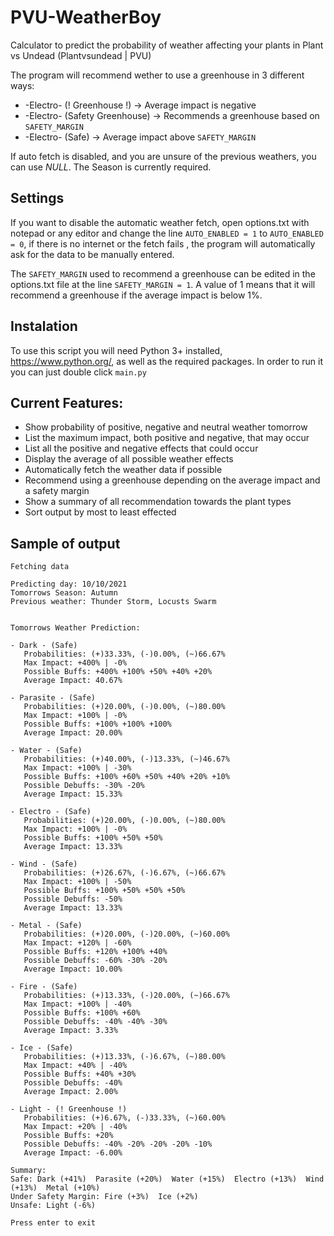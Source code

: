 # PVU-WeatherBoy
 Calculator to predict the probability of weather affecting your plants in Plant vs Undead (Plantvsundead | PVU)

The program will recommend wether to use a greenhouse in 3 different ways:
* -Electro- (! Greenhouse !) -> Average impact is negative
* -Electro- (Safety Greenhouse) -> Recommends a greenhouse based on `SAFETY_MARGIN`
* -Electro- (Safe) -> Average impact above `SAFETY_MARGIN`

If auto fetch is disabled, and you are unsure of the previous weathers, you can use *NULL*.
The Season is currently required.

## Settings
If you want to disable the automatic weather fetch, open options.txt with notepad or any editor and
change the line `AUTO_ENABLED = 1` to `AUTO_ENABLED = 0`, if there is no internet or the fetch fails
, the program will automatically ask for the data to be manually entered.

The `SAFETY_MARGIN`  used to recommend a greenhouse can be edited in the options.txt file
at the line `SAFETY_MARGIN = 1`.
A value of 1 means that it will recommend a greenhouse if the average impact is below 1%.

## Instalation
To use this script you will need Python 3+ installed, https://www.python.org/, as well as the required packages. 
In order to run it you can just double click `main.py`

## Current Features:
* Show probability of positive, negative and neutral weather tomorrow
* List the maximum impact, both positive and negative, that may occur
* List all the positive and negative effects that could occur
* Display the average of all possible weather effects
* Automatically fetch the weather data if possible
* Recommend using a greenhouse depending on the average impact and a safety margin
* Show a summary of all recommendation towards the plant types
* Sort output by most to least effected

## Sample of output
```
Fetching data

Predicting day: 10/10/2021
Tomorrows Season: Autumn
Previous weather: Thunder Storm, Locusts Swarm


Tomorrows Weather Prediction:

- Dark - (Safe) 
   Probabilities: (+)33.33%, (-)0.00%, (~)66.67%
   Max Impact: +400% | -0%
   Possible Buffs: +400% +100% +50% +40% +20% 
   Average Impact: 40.67%

- Parasite - (Safe) 
   Probabilities: (+)20.00%, (-)0.00%, (~)80.00%
   Max Impact: +100% | -0%
   Possible Buffs: +100% +100% +100% 
   Average Impact: 20.00%

- Water - (Safe) 
   Probabilities: (+)40.00%, (-)13.33%, (~)46.67%
   Max Impact: +100% | -30%
   Possible Buffs: +100% +60% +50% +40% +20% +10% 
   Possible Debuffs: -30% -20% 
   Average Impact: 15.33%

- Electro - (Safe) 
   Probabilities: (+)20.00%, (-)0.00%, (~)80.00%
   Max Impact: +100% | -0%
   Possible Buffs: +100% +50% +50% 
   Average Impact: 13.33%

- Wind - (Safe) 
   Probabilities: (+)26.67%, (-)6.67%, (~)66.67%
   Max Impact: +100% | -50%
   Possible Buffs: +100% +50% +50% +50% 
   Possible Debuffs: -50% 
   Average Impact: 13.33%

- Metal - (Safe) 
   Probabilities: (+)20.00%, (-)20.00%, (~)60.00%
   Max Impact: +120% | -60%
   Possible Buffs: +120% +100% +40% 
   Possible Debuffs: -60% -30% -20% 
   Average Impact: 10.00%

- Fire - (Safe) 
   Probabilities: (+)13.33%, (-)20.00%, (~)66.67%
   Max Impact: +100% | -40%
   Possible Buffs: +100% +60% 
   Possible Debuffs: -40% -40% -30% 
   Average Impact: 3.33%

- Ice - (Safe) 
   Probabilities: (+)13.33%, (-)6.67%, (~)80.00%
   Max Impact: +40% | -40%
   Possible Buffs: +40% +30% 
   Possible Debuffs: -40% 
   Average Impact: 2.00%

- Light - (! Greenhouse !) 
   Probabilities: (+)6.67%, (-)33.33%, (~)60.00%
   Max Impact: +20% | -40%
   Possible Buffs: +20% 
   Possible Debuffs: -40% -20% -20% -20% -10% 
   Average Impact: -6.00%

Summary:
Safe: Dark (+41%)  Parasite (+20%)  Water (+15%)  Electro (+13%)  Wind (+13%)  Metal (+10%)  
Under Safety Margin: Fire (+3%)  Ice (+2%)  
Unsafe: Light (-6%)  

Press enter to exit
```